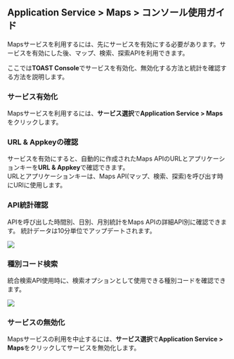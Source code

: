## Application Service > Maps > コンソール使用ガイド

Mapsサービスを利用するには、先にサービスを有効にする必要があります。サービスを有効にした後、マップ、検索、探索APIを利用できます。

ここでは**TOAST Console**でサービスを有効化、無効化する方法と統計を確認する方法を説明します。

### サービス有効化

Mapsサービスを利用するには、**サービス選択**で**Application Service > Maps**をクリックします。

### URL & Appkeyの確認
サービスを有効にすると、自動的に作成されたMaps APIのURLとアプリケーションキーを**URL & Appkey**で確認できます。<br>
URLとアプリケーションキーは、Maps API(マップ、検索、探索)を呼び出す時にURIに使用します。

###  API統計確認
APIを呼び出した時間別、日別、月別統計をMaps APIの詳細API別に確認できます。
統計データは10分単位でアップデートされます。

![](http://static.toastoven.net/prod_maps/img_02.JPG)

### 種別コード検索
統合検索API使用時に、検索オプションとして使用できる種別コードを確認できます。

![](http://static.toastoven.net/prod_maps/img_03.JPG)

### サービスの無効化
Mapsサービスの利用を中止するには、**サービス選択**で**Application Service > Maps**をクリックしてサービスを無効化します。

